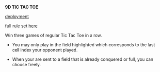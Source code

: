 **9D TIC TAC TOE**

[deployment](https://mustafabin.github.io/9D-tic-tac-toe/)

full rule set [here](https://mathwithbaddrawings.com/2013/06/16/ultimate-tic-tac-toe/)

Win three games of regular Tic Tac Toe in a row.

- You may only play in the field highlighted which corresponds to the last cell index your opponent played.

- When your are sent to a field that is already conquered or full, you can choose freely.
